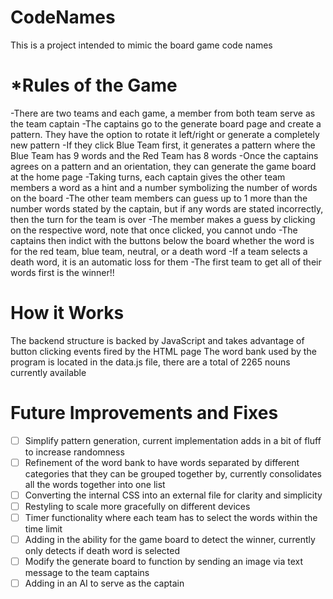 # CodeNames
This is a project intended to mimic the board game code names

# *Rules of the Game
-There are two teams and each game, a member from both team serve as the team captain
-The captains go to the generate board page and create a pattern. They have the option to rotate it left/right or generate a completely new pattern
-If they click Blue Team first, it generates a pattern where the Blue Team has 9 words and the Red Team has 8 words
-Once the captains agrees on a pattern and an orientation, they can generate the game board at the home page
-Taking turns, each captain gives the other team members a word as a hint and a number symbolizing the number of words on the board
-The other team members can guess up to 1 more than the number words stated by the captain, but if any words are stated incorrectly, then the turn for the team is over
-The member makes a guess by clicking on the respective word, note that once clicked, you cannot undo
-The captains then indict with the buttons below the board whether the word is for the red team, blue team, neutral, or a death word
-If a team selects a death word, it is an automatic loss for them
-The first team to get all of their words first is the winner!!

# How it Works
The backend structure is backed by JavaScript and takes advantage of button clicking events fired by the HTML page
The word bank used by the program is located in the data.js file, there are a total of 2265 nouns currently available

# Future Improvements and Fixes
- [ ] Simplify pattern generation, current implementation adds in a bit of fluff to increase randomness
- [ ] Refinement of the word bank to have words separated by different categories that they can be grouped together by, currently consolidates all the words together into one list
- [ ] Converting the internal CSS into an external file for clarity and simplicity
- [ ] Restyling to scale more gracefully on different devices
- [ ] Timer functionality where each team has to select the words within the time limit
- [ ] Adding in the ability for the game board to detect the winner, currently only detects if death word is selected
- [ ] Modify the generate board to function by sending an image via text message to the team captains
- [ ] Adding in an AI to serve as the captain

